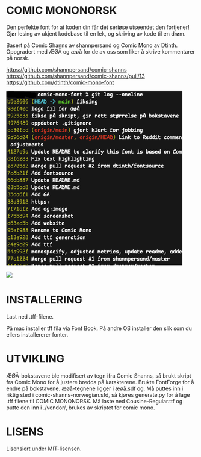 # COMIC MONONORSK

Den perfekte font for at koden din får det seriøse utseendet den fortjener! Gjør lesing av ukjent kodebase til en lek, og skriving av kode til en drøm. 

Basert på Comic Shanns av shannpersand og Comic Mono av Dtinth. Oppgradert med ÆØÅ og æøå for de av oss som liker å skrive kommentarer på norsk.

https://github.com/shannpersand/comic-shanns
https://github.com/shannpersand/comic-shanns/pull/13
https://github.com/dtinth/comic-mono-font

![](example.png)

![](https://repository-images.githubusercontent.com/164606802/cd83d680-894c-11e9-83f7-c353c70df1cb)

# INSTALLERING

Last ned .tff-filene.

På mac installer tff fila via Font Book. På andre OS installer den slik som du ellers installererer fonter.

# UTVIKLING

ÆØÅ-bokstavene ble modifisert av tegn ifra Comic Shanns, så brukt skript fra Comic Mono for å justere bredda på karakterene. Brukte FontForge for å endre på bokstavene.
æøå-tegnene ligger i æøå.sdf og. Må puttes inn i riktig sted i comic-shanns-norwegian.sfd, så kjøres generate.py for å lage .tff filene til COMIC MONONORSK.
Må laste ned Cousine-Regular.ttf og putte den inn i ./vendor/, brukes av skriptet for comic mono.

# LISENS

Lisensiert under MIT-lisensen.

